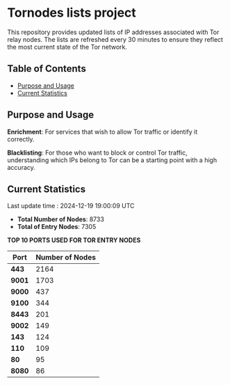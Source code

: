 # Tornodes lists project

This repository provides updated lists of IP addresses associated with Tor relay nodes. The lists are refreshed every 30 minutes to ensure they reflect the most current state of the Tor network.

## Table of Contents

- [Purpose and Usage](#purpose-and-usage)
- [Current Statistics](#current-statistics)


## Purpose and Usage

**Enrichment**: For services that wish to allow Tor traffic or identify it correctly.

**Blacklisting**: For those who want to block or control Tor traffic, understanding which IPs belong to Tor can be a starting point with a high accuracy.

## Current Statistics

Last update time : 2024-12-19 19:00:09 UTC

- **Total Number of Nodes**: 8733
- **Total of Entry Nodes**: 7305

**TOP 10 PORTS USED FOR TOR ENTRY NODES**

| **Port** | **Number of Nodes** |
|------|-----------------|
| **443**   | 2164  |
| **9001**   | 1703  |
| **9000**   | 437  |
| **9100**   | 344  |
| **8443**   | 201  |
| **9002**   | 149  |
| **143**   | 124  |
| **110**   | 109  |
| **80**   | 95  |
| **8080**   | 86  |

